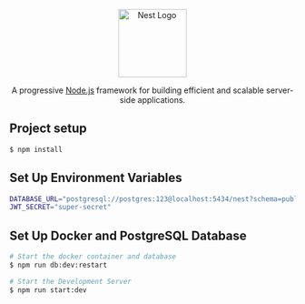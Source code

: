 <p align="center">
  <a href="http://nestjs.com/" target="blank"><img src="https://nestjs.com/img/logo-small.svg" width="120" alt="Nest Logo" /></a>
</p>

[circleci-image]: https://img.shields.io/circleci/build/github/nestjs/nest/master?token=abc123def456
[circleci-url]: https://circleci.com/gh/nestjs/nest

  <p align="center">A progressive <a href="http://nodejs.org" target="_blank">Node.js</a> framework for building efficient and scalable server-side applications.</p>
    <p align="center">

</p>

## Project setup

```bash
$ npm install
```
## Set Up Environment Variables

```bash
DATABASE_URL="postgresql://postgres:123@localhost:5434/nest?schema=public"
JWT_SECRET="super-secret"
```

## Set Up Docker and PostgreSQL Database

```bash
# Start the docker container and database
$ npm run db:dev:restart

# Start the Development Server
$ npm run start:dev

```
